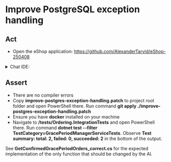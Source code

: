 # Improve PostgreSQL exception handling

## Act

- Open the eShop application:
<https://github.com/AlexanderTarvid/eShop-250408>

<details>
<summary>Chat IDE:</summary>

- Open file **src/OrderProcessor/Services/GracePeriodManagerService.cs**
- Open the chat AI interface and enter:

```text
Improve exception handling in method `GetConfirmedGracePeriodOrders`: add handling for `PostgresException` and make logged errors more detailed.
```

- Submit the request
- Accept the suggestions
- Save the file

</details>

## Assert

- There are no compiler errors
- Copy **improve-postgres-exception-handling.patch** to project root folder and open PowerShell there. Run command **git apply ./improve-postgres-exception-handling.patch**
- Ensure you have **docker** installed on your machine
- Navigate to **/tests/Ordering.IntegrationTests** and open PowerShell there. Run command **dotnet test --filter TestCategory=GracePeriodManagerServiceTests**. Observe **Test summary: total: 2, failed: 0, succeeded: 2** in the bottom of the output.

See **GetConfirmedGracePeriodOrders_correct.cs** for the expected implementation of the only function that should be changed by the AI.
